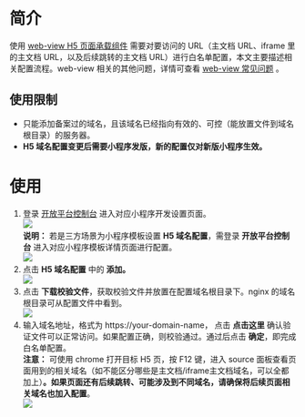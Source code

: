 
# 简介
使用 [web-view H5 页面承载组件](https://opendocs.alipay.com/mini/component/web-view) 需要对要访问的 URL（主文档 URL、iframe 里的主文档 URL，以及后续跳转的主文档 URL）进行白名单配置，本文主要描述相关配置流程。web-view 相关的其他问题，详情可查看 [web-view 常见问题](https://opendocs.alipay.com/mini/component/mg7rvg) 。

## 使用限制

- 只能添加备案过的域名，且该域名已经指向有效的、可控（能放置文件到域名根目录）的服务器。
- **H5 域名配置变更后需要小程序发版，新的配置仅对新版小程序生效。**

# 使用

1. 登录 [开放平台控制台](https://openhome.alipay.com/platform/developerIndex.htm) 进入对应小程序开发设置页面。<br />![](https://cdn.nlark.com/yuque/0/2022/png/179989/1649384849344-ca07c786-1cf2-41d3-8b72-d6d387185c29.png)<br />**说明：** 若是三方场景为小程序模板设置  **H5 域名配置**，需登录 **开放平台控制台** 进入对应小程序模板详情页面进行配置。<br />![](https://cdn.nlark.com/yuque/0/2022/png/179989/1649384792781-ab41a6f7-5ed6-4824-8527-27c26c9bc327.png)<br />
1. 点击 **H5 域名配置** 中的 **添加。**<br />![](https://cdn.nlark.com/yuque/0/2022/png/179989/1649384798024-5d5f3ad7-f636-4b7a-85d8-7ded5adf5b21.png)
2. 点击 **下载校验文件**，获取校验文件并放置在配置域名根目录下。nginx 的域名根目录可从配置文件中看到。<br />![](https://gw.alipayobjects.com/zos/skylark-tools/public/files/b9934c7290d57fb8cadf4a993867dd3b.png#align=left&display=inline&height=160&margin=%5Bobject%20Object%5D&originHeight=166&originWidth=772&status=done&style=none&width=746)<br />
3. 输入域名地址，格式为 https://your-domain-name， 点击 **点击这里** 确认验证文件可以正常访问。如果配置正确，则校验通过。通过后点击 **确定**，即完成白名单配置。
<br />**注意：** 可使用 chrome 打开目标 H5 页，按 F12 键，进入 source 面板查看页面用到的相关域名（如不能区分哪些是主文档/iframe主文档域名，可以全都加上）**。如果页面还有后续跳转、可能涉及到不同域名，请确保将后续页面相关域名也加入配置**。 <br />![](https://gw.alipayobjects.com/zos/skylark-tools/public/files/90ed12f210a4c29f96181d4e4a8fa48a.png#align=left&display=inline&height=101&margin=%5Bobject%20Object%5D&originHeight=202&originWidth=396&status=done&style=none&width=198)<br />

